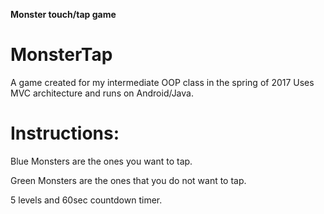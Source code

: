 **Monster touch/tap game**
# MonsterTap
A game created for my intermediate OOP class in the spring of 2017
Uses MVC architecture and runs on Android/Java.

# Instructions:
Blue Monsters are the ones you want to tap.

Green Monsters are the ones that you do not want to tap.

5 levels and 60sec countdown timer.
